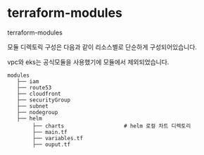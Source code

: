 # terraform-modules
terraform-modules

모듈 디렉토릭 구성은 다음과 같이 리소스별로 단순하게 구성되어있습니다.

vpc와 eks는 공식모듈을 사용했기에 모듈에서 제외되었습니다.
```
modules
   ├── iam
   ├── route53
   ├── cloudfront
   ├── securityGroup
   ├── subnet
   ├── nodegroup
   ├── helm
        ├── charts                   # helm 로컬 차트 디렉토리
        ├── main.tf
        ├── variables.tf
        ├── ouput.tf
```